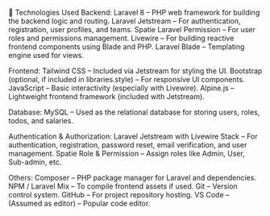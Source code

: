 🚀 Technologies Used
Backend:
Laravel 8 – PHP web framework for building the backend logic and routing.
Laravel Jetstream – For authentication, registration, user profiles, and teams.
Spatie Laravel Permission – For user roles and permissions management.
Livewire – For building reactive frontend components using Blade and PHP.
Laravel Blade – Templating engine used for views.

Frontend:
Tailwind CSS – Included via Jetstream for styling the UI.
Bootstrap (optional, if included in libraries.style) – For responsive UI components.
JavaScript – Basic interactivity (especially with Livewire).
Alpine.js – Lightweight frontend framework (included with Jetstream).

Database:
MySQL – Used as the relational database for storing users, roles, todos, and salaries.

Authentication & Authorization:
Laravel Jetstream with Livewire Stack – For authentication, registration, password reset, email verification, and user management.
Spatie Role & Permission – Assign roles like Admin, User, Sub-admin, etc.

Others:
Composer – PHP package manager for Laravel and dependencies.
NPM / Laravel Mix – To compile frontend assets if used.
Git – Version control system.
GitHub – For project repository hosting.
VS Code – (Assumed as editor) – Popular code editor.
